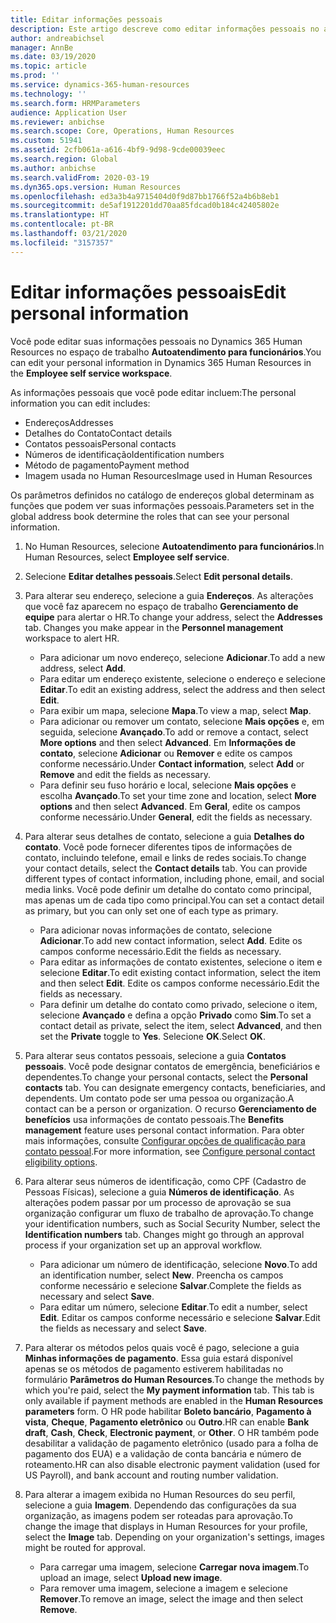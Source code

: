 ```yaml
---
title: Editar informações pessoais
description: Este artigo descreve como editar informações pessoais no autoatendimento para funcionários e gerentes.
author: andreabichsel
manager: AnnBe
ms.date: 03/19/2020
ms.topic: article
ms.prod: ''
ms.service: dynamics-365-human-resources
ms.technology: ''
ms.search.form: HRMParameters
audience: Application User
ms.reviewer: anbichse
ms.search.scope: Core, Operations, Human Resources
ms.custom: 51941
ms.assetid: 2cfb061a-a616-4bf9-9d98-9cde00039eec
ms.search.region: Global
ms.author: anbichse
ms.search.validFrom: 2020-03-19
ms.dyn365.ops.version: Human Resources
ms.openlocfilehash: ed3a3b4a9715404d0f9d87bb1766f52a4b6b8eb1
ms.sourcegitcommit: de5af1912201dd70aa85fdcad0b184c42405802e
ms.translationtype: HT
ms.contentlocale: pt-BR
ms.lasthandoff: 03/21/2020
ms.locfileid: "3157357"
---
```

# <a name="edit-personal-information"></a><span data-ttu-id="69f8b-103">Editar informações pessoais</span><span class="sxs-lookup"><span data-stu-id="69f8b-103">Edit personal information</span></span>

<span data-ttu-id="69f8b-104">Você pode editar suas informações pessoais no Dynamics 365 Human Resources no espaço de trabalho **Autoatendimento para funcionários**.</span><span class="sxs-lookup"><span data-stu-id="69f8b-104">You can edit your personal information in Dynamics 365 Human Resources in the **Employee self service workspace**.</span></span>

<span data-ttu-id="69f8b-105">As informações pessoais que você pode editar incluem:</span><span class="sxs-lookup"><span data-stu-id="69f8b-105">The personal information you can edit includes:</span></span>

- <span data-ttu-id="69f8b-106">Endereços</span><span class="sxs-lookup"><span data-stu-id="69f8b-106">Addresses</span></span>
- <span data-ttu-id="69f8b-107">Detalhes do Contato</span><span class="sxs-lookup"><span data-stu-id="69f8b-107">Contact details</span></span>
- <span data-ttu-id="69f8b-108">Contatos pessoais</span><span class="sxs-lookup"><span data-stu-id="69f8b-108">Personal contacts</span></span>
- <span data-ttu-id="69f8b-109">Números de identificação</span><span class="sxs-lookup"><span data-stu-id="69f8b-109">Identification numbers</span></span>
- <span data-ttu-id="69f8b-110">Método de pagamento</span><span class="sxs-lookup"><span data-stu-id="69f8b-110">Payment method</span></span>
- <span data-ttu-id="69f8b-111">Imagem usada no Human Resources</span><span class="sxs-lookup"><span data-stu-id="69f8b-111">Image used in Human Resources</span></span>

<span data-ttu-id="69f8b-112">Os parâmetros definidos no catálogo de endereços global determinam as funções que podem ver suas informações pessoais.</span><span class="sxs-lookup"><span data-stu-id="69f8b-112">Parameters set in the global address book determine the roles that can see your personal information.</span></span>

1. <span data-ttu-id="69f8b-113">No Human Resources, selecione **Autoatendimento para funcionários**.</span><span class="sxs-lookup"><span data-stu-id="69f8b-113">In Human Resources, select **Employee self service**.</span></span>

2. <span data-ttu-id="69f8b-114">Selecione **Editar detalhes pessoais**.</span><span class="sxs-lookup"><span data-stu-id="69f8b-114">Select **Edit personal details**.</span></span>

3. <span data-ttu-id="69f8b-115">Para alterar seu endereço, selecione a guia **Endereços**. As alterações que você faz aparecem no espaço de trabalho **Gerenciamento de equipe** para alertar o HR.</span><span class="sxs-lookup"><span data-stu-id="69f8b-115">To change your address, select the **Addresses** tab. Changes you make appear in the **Personnel management** workspace to alert HR.</span></span> 

    - <span data-ttu-id="69f8b-116">Para adicionar um novo endereço, selecione **Adicionar**.</span><span class="sxs-lookup"><span data-stu-id="69f8b-116">To add a new address, select **Add**.</span></span>
    - <span data-ttu-id="69f8b-117">Para editar um endereço existente, selecione o endereço e selecione **Editar**.</span><span class="sxs-lookup"><span data-stu-id="69f8b-117">To edit an existing address, select the address and then select **Edit**.</span></span>
    - <span data-ttu-id="69f8b-118">Para exibir um mapa, selecione **Mapa**.</span><span class="sxs-lookup"><span data-stu-id="69f8b-118">To view a map, select **Map**.</span></span>
    - <span data-ttu-id="69f8b-119">Para adicionar ou remover um contato, selecione **Mais opções** e, em seguida, selecione **Avançado**.</span><span class="sxs-lookup"><span data-stu-id="69f8b-119">To add or remove a contact, select **More options** and then select **Advanced**.</span></span> <span data-ttu-id="69f8b-120">Em **Informações de contato**, selecione **Adicionar** ou **Remover** e edite os campos conforme necessário.</span><span class="sxs-lookup"><span data-stu-id="69f8b-120">Under **Contact information**, select **Add** or **Remove** and edit the fields as necessary.</span></span>
    - <span data-ttu-id="69f8b-121">Para definir seu fuso horário e local, selecione **Mais opções** e escolha **Avançado**.</span><span class="sxs-lookup"><span data-stu-id="69f8b-121">To set your time zone and location, select **More options** and then select **Advanced**.</span></span> <span data-ttu-id="69f8b-122">Em **Geral**, edite os campos conforme necessário.</span><span class="sxs-lookup"><span data-stu-id="69f8b-122">Under **General**, edit the fields as necessary.</span></span>

4. <span data-ttu-id="69f8b-123">Para alterar seus detalhes de contato, selecione a guia **Detalhes do contato**. Você pode fornecer diferentes tipos de informações de contato, incluindo telefone, email e links de redes sociais.</span><span class="sxs-lookup"><span data-stu-id="69f8b-123">To change your contact details, select the **Contact details** tab. You can provide different types of contact information, including phone, email, and social media links.</span></span> <span data-ttu-id="69f8b-124">Você pode definir um detalhe do contato como principal, mas apenas um de cada tipo como principal.</span><span class="sxs-lookup"><span data-stu-id="69f8b-124">You can set a contact detail as primary, but you can only set one of each type as primary.</span></span> 

    - <span data-ttu-id="69f8b-125">Para adicionar novas informações de contato, selecione **Adicionar**.</span><span class="sxs-lookup"><span data-stu-id="69f8b-125">To add new contact information, select **Add**.</span></span> <span data-ttu-id="69f8b-126">Edite os campos conforme necessário.</span><span class="sxs-lookup"><span data-stu-id="69f8b-126">Edit the fields as necessary.</span></span>
    - <span data-ttu-id="69f8b-127">Para editar as informações de contato existentes, selecione o item e selecione **Editar**.</span><span class="sxs-lookup"><span data-stu-id="69f8b-127">To edit existing contact information, select the item and then select **Edit**.</span></span> <span data-ttu-id="69f8b-128">Edite os campos conforme necessário.</span><span class="sxs-lookup"><span data-stu-id="69f8b-128">Edit the fields as necessary.</span></span>
    - <span data-ttu-id="69f8b-129">Para definir um detalhe do contato como privado, selecione o item, selecione **Avançado** e defina a opção **Privado** como **Sim**.</span><span class="sxs-lookup"><span data-stu-id="69f8b-129">To set a contact detail as private, select the item, select **Advanced**, and then set the **Private** toggle to **Yes**.</span></span> <span data-ttu-id="69f8b-130">Selecione **OK**.</span><span class="sxs-lookup"><span data-stu-id="69f8b-130">Select **OK**.</span></span>
  
5. <span data-ttu-id="69f8b-131">Para alterar seus contatos pessoais, selecione a guia **Contatos pessoais**. Você pode designar contatos de emergência, beneficiários e dependentes.</span><span class="sxs-lookup"><span data-stu-id="69f8b-131">To change your personal contacts, select the **Personal contacts** tab. You can designate emergency contacts, beneficiaries, and dependents.</span></span> <span data-ttu-id="69f8b-132">Um contato pode ser uma pessoa ou organização.</span><span class="sxs-lookup"><span data-stu-id="69f8b-132">A contact can be a person or organization.</span></span> <span data-ttu-id="69f8b-133">O recurso **Gerenciamento de benefícios** usa informações de contato pessoais.</span><span class="sxs-lookup"><span data-stu-id="69f8b-133">The **Benefits management** feature uses personal contact information.</span></span> <span data-ttu-id="69f8b-134">Para obter mais informações, consulte [Configurar opções de qualificação para contato pessoal](hr-benefits-setup-contact-eligibility-options.md).</span><span class="sxs-lookup"><span data-stu-id="69f8b-134">For more information, see [Configure personal contact eligibility options](hr-benefits-setup-contact-eligibility-options.md).</span></span>

6. <span data-ttu-id="69f8b-135">Para alterar seus números de identificação, como CPF (Cadastro de Pessoas Físicas), selecione a guia **Números de identificação**. As alterações podem passar por um processo de aprovação se sua organização configurar um fluxo de trabalho de aprovação.</span><span class="sxs-lookup"><span data-stu-id="69f8b-135">To change your identification numbers, such as Social Security Number, select the **Identification numbers** tab. Changes might go through an approval process if your organization set up an approval workflow.</span></span>

    - <span data-ttu-id="69f8b-136">Para adicionar um número de identificação, selecione **Novo**.</span><span class="sxs-lookup"><span data-stu-id="69f8b-136">To add an identification number, select **New**.</span></span> <span data-ttu-id="69f8b-137">Preencha os campos conforme necessário e selecione **Salvar**.</span><span class="sxs-lookup"><span data-stu-id="69f8b-137">Complete the fields as necessary and select **Save**.</span></span>
    - <span data-ttu-id="69f8b-138">Para editar um número, selecione **Editar**.</span><span class="sxs-lookup"><span data-stu-id="69f8b-138">To edit a number, select **Edit**.</span></span> <span data-ttu-id="69f8b-139">Editar os campos conforme necessário e selecione **Salvar**.</span><span class="sxs-lookup"><span data-stu-id="69f8b-139">Edit the fields as necessary and select **Save**.</span></span>

7. <span data-ttu-id="69f8b-140">Para alterar os métodos pelos quais você é pago, selecione a guia **Minhas informações de pagamento**. Essa guia estará disponível apenas se os métodos de pagamento estiverem habilitadas no formulário **Parâmetros do Human Resources**.</span><span class="sxs-lookup"><span data-stu-id="69f8b-140">To change the methods by which you're paid, select the **My payment information** tab. This tab is only available if payment methods are enabled in the **Human Resources parameters** form.</span></span> <span data-ttu-id="69f8b-141">O HR pode habilitar **Boleto bancário**, **Pagamento à vista**, **Cheque**, **Pagamento eletrônico** ou **Outro**.</span><span class="sxs-lookup"><span data-stu-id="69f8b-141">HR can enable **Bank draft**, **Cash**, **Check**, **Electronic payment**, or **Other**.</span></span> <span data-ttu-id="69f8b-142">O HR também pode desabilitar a validação de pagamento eletrônico (usado para a folha de pagamento dos EUA) e a validação de conta bancária e número de roteamento.</span><span class="sxs-lookup"><span data-stu-id="69f8b-142">HR can also disable electronic payment validation (used for US Payroll), and bank account and routing number validation.</span></span>

8. <span data-ttu-id="69f8b-143">Para alterar a imagem exibida no Human Resources do seu perfil, selecione a guia **Imagem**. Dependendo das configurações da sua organização, as imagens podem ser roteadas para aprovação.</span><span class="sxs-lookup"><span data-stu-id="69f8b-143">To change the image that displays in Human Resources for your profile, select the **Image** tab. Depending on your organization's settings, images might be routed for approval.</span></span>

    - <span data-ttu-id="69f8b-144">Para carregar uma imagem, selecione **Carregar nova imagem**.</span><span class="sxs-lookup"><span data-stu-id="69f8b-144">To upload an image, select **Upload new image**.</span></span>
    - <span data-ttu-id="69f8b-145">Para remover uma imagem, selecione a imagem e selecione **Remover**.</span><span class="sxs-lookup"><span data-stu-id="69f8b-145">To remove an image, select the image and then select **Remove**.</span></span>

